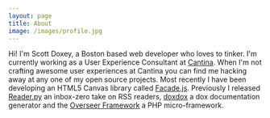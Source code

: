 ```yaml
---
layout: page
title: About
image: /images/profile.jpg
---
```


Hi! I'm Scott Doxey, a Boston based web developer who loves to tinker. I'm currently working as a User Experience Consultant at [Cantina](http://cantina.co). When I'm not crafting awesome user experiences at Cantina you can find me hacking away at any one of my open source projects. Most recently I have been developing an HTML5 Canvas library called [Facade.js](http://github.com/neogeek/facade.js). Previously I released [Reader.py](https://github.com/neogeek/reader.py) an inbox-zero take on RSS readers, [doxdox](https://github.com/neogeek/doxdox) a dox documentation generator and the [Overseer Framework](https://github.com/neogeek/Overseer-Framework) a PHP micro-framework.